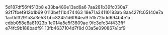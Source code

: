 5d187df56f4513b8
e33ba489e13ad6a6
7aa281b39fc030a7
92f7fbef912b1b69
0113bef11b474463
18e71a34110183ab
8aa427fc05140e7a
1ac0d3291b8a3e53
bbc82451d6f94ea9
51572bdd694b4e1a
cdbb058e8a81923b
1e014a5e5f3609ae
9fc3efc34f433fff
e74fc9b188badf91
13fb4637104d7f8d
03a5e090867a1bf9
